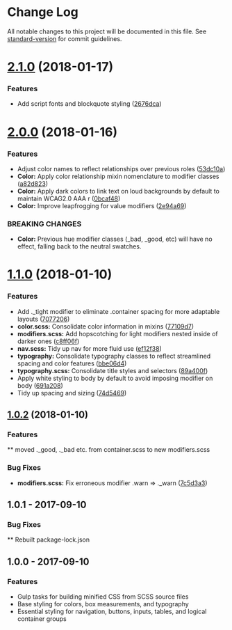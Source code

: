 # Change Log

All notable changes to this project will be documented in this file. See [standard-version](https://github.com/conventional-changelog/standard-version) for commit guidelines.

<a name="2.1.0"></a>
# [2.1.0](https://github.com/ndchristie/bui/compare/v2.0.0...v2.1.0) (2018-01-17)


### Features

* Add script fonts and blockquote styling ([2676dca](https://github.com/ndchristie/bui/commit/2676dca))



<a name="2.0.0"></a>
# [2.0.0](https://github.com/ndchristie/bui/compare/v1.1.0...v2.0.0) (2018-01-16)


### Features

* Adjust color names to reflect relationships over previous roles ([53dc10a](https://github.com/ndchristie/bui/commit/53dc10a))
* **Color:** Apply color relationship mixin nomenclature to modifier classes ([a82d823](https://github.com/ndchristie/bui/commit/a82d823))
* **Color:** Apply dark colors to link text on loud backgrounds by default to maintain WCAG2.0 AAA r ([0bcaf48](https://github.com/ndchristie/bui/commit/0bcaf48))
* **Color:** Improve leapfrogging for value modifiers ([2e94a69](https://github.com/ndchristie/bui/commit/2e94a69))


### BREAKING CHANGES

* **Color:** Previous hue modifier classes (_bad, _good, etc) will have no effect, falling back
to the neutral swatches.



<a name="1.1.0"></a>
# [1.1.0](https://github.com/ndchristie/bui/compare/v1.0.2...v1.1.0) (2018-01-10)


### Features

* Add ._tight modifier to eliminate .container spacing for more adaptable layouts ([7077206](https://github.com/ndchristie/bui/commit/7077206))
* **color.scss:** Consolidate color information in mixins ([77109d7](https://github.com/ndchristie/bui/commit/77109d7))
* **modifiers.scss:** Add hopscotching for light modifiers nested inside of darker ones ([c8ff06f](https://github.com/ndchristie/bui/commit/c8ff06f))
* **nav.scss:** Tidy up nav for more fluid use ([ef12f38](https://github.com/ndchristie/bui/commit/ef12f38))
* **typography:** Consolidate typography classes to reflect streamlined spacing and color features ([bbe06d4](https://github.com/ndchristie/bui/commit/bbe06d4))
* **typography.scss:** Consolidate title styles and selectors ([89a400f](https://github.com/ndchristie/bui/commit/89a400f))
* Apply white styling to body by default to avoid imposing modifier on body ([691a208](https://github.com/ndchristie/bui/commit/691a208))
* Tidy up spacing and sizing ([74d5469](https://github.com/ndchristie/bui/commit/74d5469))



<a name="1.0.2"></a>
## [1.0.2](https://github.com/ndchristie/bui/compare/v1.0.1...v1.0.2) (2018-01-10)


### Features

** moved ._good, ._bad etc. from container.scss to new modifiers.scss

### Bug Fixes

* **modifiers.scss:** Fix erroneous modifier .warn => ._warn ([7c5d3a3](https://github.com/ndchristie/bui/commit/7c5d3a3))


## 1.0.1 - 2017-09-10


### Bug Fixes
** Rebuilt package-lock.json

## 1.0.0 - 2017-09-10


### Features

* Gulp tasks for building minified CSS from SCSS source files
* Base styling for colors, box measurements, and typography
* Essential styling for navigation, buttons, inputs, tables, and logical container groups